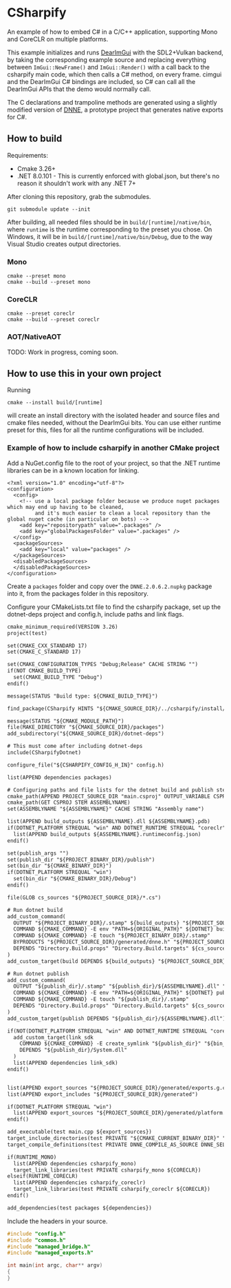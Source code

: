 # CSharpify

An example of how to embed C# in a C/C++ application, supporting Mono and CoreCLR on multiple platforms.

This example initializes and runs [DearImGui](https://github.com/ocornut/imgui) with the SDL2+Vulkan backend, by taking the corresponding example source and replacing everything between `ImGui::NewFrame()` and `ImGui::Render()` with a call back to the csharpify main code, which then calls a C# method, on every frame. cimgui and the DearImGui C# bindings are included, so C# can call all the DearImGui APIs that the demo would normally call.

The C declarations and trampoline methods are generated using a slightly modified version of [DNNE](https://github.com/shana/DNNE), a prototype project that generates native exports for C#.

## How to build

Requirements:
- Cmake 3.26+
- .NET 8.0.101 - This is currently enforced with global.json, but there's no reason it shouldn't work with any .NET 7+

After cloning this repository, grab the submodules.

```
git submodule update --init
```

After building, all needed files should be in `build/[runtime]/native/bin`, where `runtime` is the runtime corresponding to the preset you chose. On Windows, it will be in `build/[runtime]/native/bin/Debug`, due to the way Visual Studio creates output directories.

### Mono

```
cmake --preset mono
cmake --build --preset mono
```

### CoreCLR

```
cmake --preset coreclr
cmake --build --preset coreclr
```

### AOT/NativeAOT

TODO: Work in progress, coming soon.


## How to use this in your own project

Running

```
cmake --install build/[runtime]
```

will create an install directory with the isolated header and source files and cmake files needed, without the DearImGui bits. You can use either runtime preset for this, files for all the runtime configurations will be included.

### Example of how to include csharpify in another CMake project

Add a NuGet.config file to the root of your project, so that the .NET runtime libraries can be in a known location for linking.

```NuGet.config
<?xml version="1.0" encoding="utf-8"?>
<configuration>
  <config>
    <!-- use a local package folder because we produce nuget packages which may end up having to be cleaned,
         and it's much easier to clean a local repository than the global nuget cache (in particular on bots) -->
    <add key="repositorypath" value=".packages" />
    <add key="globalPackagesFolder" value=".packages" />
  </config>
  <packageSources>
    <add key="local" value="packages" />
  </packageSources>
  <disabledPackageSources>
  </disabledPackageSources>
</configuration>
```

Create a `packages` folder and copy over the `DNNE.2.0.6.2.nupkg` package into it, from the packages folder in this repository.

Configure your CMakeLists.txt file to find the csharpify package, set up the dotnet-deps project and config.h, include paths and link flags.

```CMakeLists.txt
cmake_minimum_required(VERSION 3.26)
project(test)

set(CMAKE_CXX_STANDARD 17)
set(CMAKE_C_STANDARD 17)

set(CMAKE_CONFIGURATION_TYPES "Debug;Release" CACHE STRING "")
if(NOT CMAKE_BUILD_TYPE)
  set(CMAKE_BUILD_TYPE "Debug")
endif()

message(STATUS "Build type: ${CMAKE_BUILD_TYPE}")

find_package(CSharpify HINTS "${CMAKE_SOURCE_DIR}/../csharpify/install/lib/cmake")

message(STATUS "${CMAKE_MODULE_PATH}")
file(MAKE_DIRECTORY "${CMAKE_SOURCE_DIR}/packages")
add_subdirectory("${CMAKE_SOURCE_DIR}/dotnet-deps")

# This must come after including dotnet-deps
include(CSharpifyDotnet)

configure_file("${CSHARPIFY_CONFIG_H_IN}" config.h)

list(APPEND dependencies packages)

# Configuring paths and file lists for the dotnet build and publish steps
cmake_path(APPEND PROJECT_SOURCE_DIR "main.csproj" OUTPUT_VARIABLE CSPROJ)
cmake_path(GET CSPROJ STEM ASSEMBLYNAME)
set(ASSEMBLYNAME "${ASSEMBLYNAME}" CACHE STRING "Assembly name")

list(APPEND build_outputs ${ASSEMBLYNAME}.dll ${ASSEMBLYNAME}.pdb)
if(DOTNET_PLATFORM STREQUAL "win" AND DOTNET_RUNTIME STREQUAL "coreclr")
  list(APPEND build_outputs ${ASSEMBLYNAME}.runtimeconfig.json)
endif()

set(publish_args "")
set(publish_dir "${PROJECT_BINARY_DIR}/publish")
set(bin_dir "${CMAKE_BINARY_DIR}")
if(DOTNET_PLATFORM STREQUAL "win")
  set(bin_dir "${CMAKE_BINARY_DIR}/Debug")
endif()

file(GLOB cs_sources "${PROJECT_SOURCE_DIR}/*.cs")

# Run dotnet build
add_custom_command(
  OUTPUT "${PROJECT_BINARY_DIR}/.stamp" ${build_outputs} "${PROJECT_SOURCE_DIR}/generated/exports.g.c"
  COMMAND ${CMAKE_COMMAND} -E env "PATH=${ORIGINAL_PATH}" ${DOTNET} build \"${CSPROJ}\" --nologo -c $<CONFIG> -o \"${PROJECT_BINARY_DIR}\" /p:UseMonoRuntime=$<IF:$<BOOL:${RUNTIME_MONO}>,true,false>
  COMMAND ${CMAKE_COMMAND} -E touch "${PROJECT_BINARY_DIR}/.stamp"
  BYPRODUCTS "${PROJECT_SOURCE_DIR}/generated/dnne.h" "${PROJECT_SOURCE_DIR}/generated/exports.h" "${PROJECT_SOURCE_DIR}/generated/platform.c"
  DEPENDS "Directory.Build.props" "Directory.Build.targets" ${cs_sources} "${CSPROJ}"
)
add_custom_target(build DEPENDS ${build_outputs} "${PROJECT_SOURCE_DIR}/generated/exports.g.c")

# Run dotnet publish
add_custom_command(
  OUTPUT "${publish_dir}/.stamp" "${publish_dir}/${ASSEMBLYNAME}.dll" "${publish_dir}/System.dll"
  COMMAND ${CMAKE_COMMAND} -E env "PATH=${ORIGINAL_PATH}" ${DOTNET} publish \"${CSPROJ}\" ${publish_args} --sc -r ${RID} --nologo -c $<CONFIG> -o \"${publish_dir}\"  /p:UseMonoRuntime=$<IF:$<BOOL:${RUNTIME_MONO}>,true,false>
  COMMAND ${CMAKE_COMMAND} -E touch "${publish_dir}/.stamp"
  DEPENDS "Directory.Build.props" "Directory.Build.targets" ${cs_sources} "${CSPROJ}"
)
add_custom_target(publish DEPENDS "${publish_dir}/${ASSEMBLYNAME}.dll")

if(NOT(DOTNET_PLATFORM STREQUAL "win" AND DOTNET_RUNTIME STREQUAL "coreclr"))
  add_custom_target(link_sdk
    COMMAND ${CMAKE_COMMAND} -E create_symlink "${publish_dir}" "${bin_dir}/sdk"
    DEPENDS "${publish_dir}/System.dll"
  )
  list(APPEND dependencies link_sdk)
endif()


list(APPEND export_sources "${PROJECT_SOURCE_DIR}/generated/exports.g.c")
list(APPEND export_includes "${PROJECT_SOURCE_DIR}/generated")

if(DOTNET_PLATFORM STREQUAL "win")
  list(APPEND export_sources "${PROJECT_SOURCE_DIR}/generated/platform.c")
endif()

add_executable(test main.cpp ${export_sources})
target_include_directories(test PRIVATE "${CMAKE_CURRENT_BINARY_DIR}" "${CMAKE_BINARY_DIR}/include" "${DOTNET_INCLUDE_DIRS}" ${export_includes} )
target_compile_definitions(test PRIVATE DNNE_COMPILE_AS_SOURCE DNNE_SELF_CONTAINED_RUNTIME)

if(RUNTIME_MONO)
  list(APPEND dependencies csharpify_mono)
  target_link_libraries(test PRIVATE csharpify_mono ${CORECLR})
elseif(RUNTIME_CORECLR)
  list(APPEND dependencies csharpify_coreclr)
  target_link_libraries(test PRIVATE csharpify_coreclr ${CORECLR})
endif()

add_dependencies(test packages ${dependencies})
```

Include the headers in your source.

```main.cpp
#include "config.h"
#include "common.h"
#include "managed_bridge.h"
#include "managed_exports.h"

int main(int argc, char** argv)
{
}
```